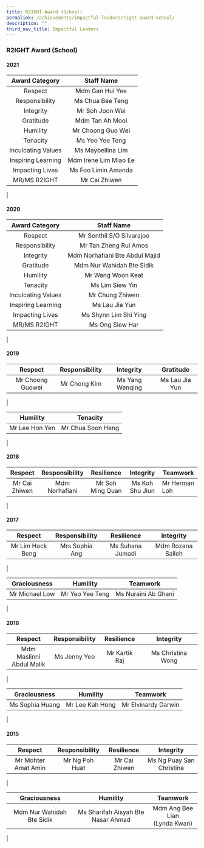```yaml
---
title: R2IGHT Award (School)
permalink: /achievements/impactful-leaders/right-award-school/
description: ""
third_nav_title: Impactful Leaders
---
```

### **R2IGHT Award (School)**

#### **2021**

| Award Category | Staff Name |
|:---:|:---:|
| Respect | Mdm Gan Hui Yee |
| Responsibility | Ms Chua Bee Teng |
|  Integrity | Mr Soh Joon Wei |
|  Gratitude | Mdm Tan Ah Mooi |
|  Humility | Mr Choong Guo Wei |
|  Tenacity | Ms Yeo Yee Teng |
| Inculcating Values  | Ms Maybellina Lim |
|  Inspiring Learning | Mdm Irene Lim Miao Ee |
| Impacting Lives  | Ms Foo Limin Amanda |
| MR/MS R2IGHT  | Mr Cai Zhiwen |
|

#### **2020**

| Award Category | Staff Name |
|:---:|:---:|
| Respect | Mr Senthil S/O Silvarajoo  |
| Responsibility | Mr Tan Zheng Rui Amos |
|  Integrity | Mdm Norhafiani Bte Abdul Majid  |
|  Gratitude | Mdm Nur Wahidah Bte Sidik  |
|  Humility | Mr Wang Woon Keat  |
|  Tenacity | Ms Lim Siew Yin  |
| Inculcating Values  | Mr Chung Zhiwen  |
|  Inspiring Learning | Ms Lau Jia Yun  |
| Impacting Lives  | Ms Shynn Lim Shi Ying  |
| MR/MS R2IGHT  | Ms Ong Siew Har  |
|

#### **2019**

| Respect | Responsibility | Integrity | Gratitude |
|:---:|:---:|:---:|:---:|
| Mr Choong Guowei | Mr Chong Kim | Ms Yang Wenqing | Ms Lau Jia Yun |
|

| Humility | Tenacity |
|:---:|:---:|
| Mr Lee Hon Yen | Mr Chua Soon Heng<br> |
|

#### **2018**

| Respect | Responsibility | Resilience | Integrity |  Teamwork |
|:---:|:---:|:---:|:---:|---|
| Mr Cai Zhiwen | Mdm Norhafiani | Mr Soh Ming Quan | Ms Koh Shu Jiun |  Mr Herman Loh  |
|

#### **2017**

| Respect  | Responsibility | Resilience  | Integrity |
|:---:|:---:|:---:|:---:|
| Mr Lim Hock Beng | Mrs Sophia Ang | Ms Suhana Jumadi   | Mdm Rozana Salleh   |
|

| Graciousness  | Humility  | Teamwork | 
|:---:|:---:|:---:|
| Mr Michael Low | Mr Yeo Yee Teng | Ms Nuraini Ab Ghani | 
|

#### **2016**

| Respect  | Responsibility | Resilience  | Integrity |
|:---:|:---:|:---:|:---:|
| Mdm Maslinni <br>Abdul Malik   | Ms Jenny Yeo | Mr Kartik Raj   | Ms Christina Wong   |
|

| Graciousness  | Humility  | Teamwork |
|:---:|:---:|:---:|
| Ms Sophia Huang | Mr Lee Kah Hong | Mr Elvinardy Darwin |
|

#### **2015**

| Respect  | Responsibility | Resilience  | Integrity |
|:---:|:---:|:---:|:---:|
| Mr Mohter Amat Amin  | Mr Ng Poh Huat | Mr Cai Zhiwen   | Ms Ng Puay San Christina   |
|

| Graciousness  | Humility  | Teamwork |
|:---:|:---:|:---:|
| Mdm Nur Wahidah Bte Sidik | Ms Sharifah Aisyah Bte Nasar Ahmad  | Mdm Ang Bee Lian <br>(Lynda Kwan) |
|








